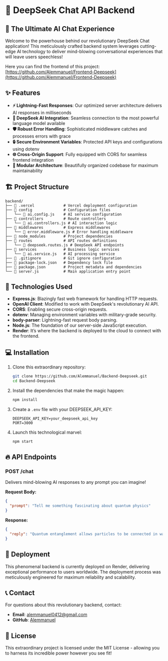# 🚀 DeepSeek Chat API Backend

## 🧠 The Ultimate AI Chat Experience

Welcome to the powerhouse behind our revolutionary DeepSeek Chat application! This meticulously crafted backend system leverages cutting-edge AI technology to deliver mind-blowing conversational experiences that will leave users speechless!

Here you can find the frontend of this project: [https://github.com/Alemmanuel/Frontend-Deepseek](https://github.com/Alemmanuel/Frontend-Deepseek)

## ✨ Features

- **⚡ Lightning-Fast Responses**: Our optimized server architecture delivers AI responses in milliseconds
- **🔌 DeepSeek AI Integration**: Seamless connection to the most powerful language model available
- **🛡️ Robust Error Handling**: Sophisticated middleware catches and processes errors with grace
- **🔒 Secure Environment Variables**: Protected API keys and configurations using dotenv
- **🌐 Cross-Origin Support**: Fully equipped with CORS for seamless frontend integration
- **🧩 Modular Architecture**: Beautifully organized codebase for maximum maintainability

## 🏗️ Project Structure

```
backend/
├── 📁 .vercel             # Vercel deployment configuration
├── 📁 config              # Configuration files
│   └── 📄 ai.config.js    # AI service configuration
├── 📁 controllers         # Route controllers
│   └── 📄 ai.controllers.js # AI interaction logic
├── 📁 middlewares         # Express middlewares
│   └── 📄 error.middleware.js # Error handling middleware
├── 📁 node_modules        # Project dependencies
├── 📁 routes              # API routes definitions
│   └── 📄 deepseek.routes.js # DeepSeek API endpoints
├── 📁 services            # Business logic services
│   └── 📄 ai.service.js   # AI processing service
├── 📄 .gitignore          # Git ignore configuration
├── 📄 package-lock.json   # Dependency lock file
├── 📄 package.json        # Project metadata and dependencies
└── 📄 server.js           # Main application entry point
```

## 🔧 Technologies Used

- **Express.js**: Blazingly fast web framework for handling HTTP requests.
- **OpenAI Client**: Modified to work with DeepSeek's revolutionary AI API.
- **CORS**: Enabling secure cross-origin requests.
- **dotenv**: Managing environment variables with military-grade security.
- **body-parser**: Lightning-fast request body parsing.
- **Node.js**: The foundation of our server-side JavaScript execution.
- **Render**: It’s where the backend is deployed to the cloud to connect with the frontend.

## 💻 Installation

1. Clone this extraordinary repository:
   ```bash
   git clone https://github.com/Alemmanuel/Backend-Deepseek.git
   cd Backend-Deepseek
   ```

2. Install the dependencies that make the magic happen:
   ```bash
   npm install
   ```

3. Create a `.env` file with your DEEPSEEK_API_KEY:
   ```
   DEEPSEEK_API_KEY=your_deepseek_api_key
   PORT=3000
   ```

4. Launch this technological marvel:
   ```bash
   npm start
   ```

## 🔥 API Endpoints

### POST /chat
Delivers mind-blowing AI responses to any prompt you can imagine!

**Request Body:**
```json
{
  "prompt": "Tell me something fascinating about quantum physics"
}
```

**Response:**
```json
{
  "reply": "Quantum entanglement allows particles to be connected in ways that defy our classical understanding of physics..."
}
```

## 🌟 Deployment

This phenomenal backend is currently deployed on Render, delivering exceptional performance to users worldwide. The deployment process was meticulously engineered for maximum reliability and scalability.

## 📞 Contact

For questions about this revolutionary backend, contact:
- **Email**: [alemmanuel0412@gmail.com](mailto:alemmanuel0412@gmail.com)
- **GitHub**: [Alemmanuel](https://github.com/Alemmanuel)

## 📜 License

This extraordinary project is licensed under the MIT License - allowing you to harness its incredible power however you see fit!

